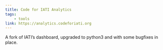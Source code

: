 ```yaml
---
title: Code for IATI Analytics
tags:
    - tools
link: https://analytics.codeforiati.org
---
```


A fork of IATI’s dashboard, upgraded to python3 and with some bugfixes in place.

